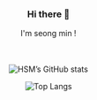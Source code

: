 <div align="center">
<h3>Hi there 👋</h3>

<div align="center">I'm seong min !</div>

<br>
<br>

<!-- 1. GitHub 프로필 통계 카드 -->
![HSM’s GitHub stats](https://github-readme-stats.vercel.app/api?username=hll2071&show_icons=true&theme=tokyonight)

<!-- 2. 유저 전체 언어 통계 카드 -->
![Top Langs](https://github-readme-stats.vercel.app/api/top-langs?username=hll2071&layout=compact&theme=tokyonight)


